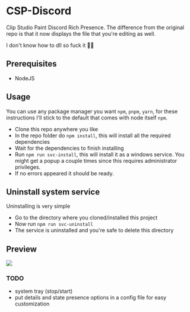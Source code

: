# CSP-Discord
Clip Studio Paint Discord Rich Presence. The difference from the original repo is that it now displays the file that you're editing as well.

I don't know how to dll so fuck it 🤷‍♂️

## Prerequisites
- NodeJS

## Usage
You can use any package manager you want `npm`, `pnpm`, `yarn`, for these instructions I'll stick to the default that comes with node itself `npm`.

- Clone this repo anywhere you like
- In the repo folder do `npm install`, this will install all the required dependencies
- Wait for the dependencies to finish installing
- Run `npm run svc-install`, this will install it as a windows service. You might get a popup a couple times since this requires administrator privileges.
- If no errors appeared it should be ready.

## Uninstall system service
Uninstalling is very simple
- Go to the directory where you cloned/installed this project
- Now run `npm run svc-uninstall`
- The service is uninstalled and you're safe to delete this directory

## Preview
<img src="https://kyra.vdbroek.dev/images/63f7e9585c5fb6119c0ad490/NibMc-z-g.png">

### TODO
- system tray (stop/start)
- put details and state presence options in a config file for easy customization
